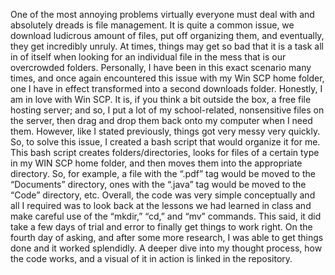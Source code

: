 One of the most annoying problems virtually everyone must deal with and absolutely dreads is file management. It is quite a common issue, we download ludicrous amount of files, put off organizing them, and eventually, they get incredibly unruly. At times, things may get so bad that it is a task all in of itself when looking for an individual file in the mess that is our overcrowded folders. Personally, I have been in this exact scenario many times, and once again encountered this issue with my Win SCP home folder, one I have in effect transformed into a second downloads folder. 
Honestly, I am in love with Win SCP. It is, if you think a bit outside the box, a free file hosting server; and so, I put a lot of my school-related, nonsensitive files on the server, then drag and drop them back onto my computer when I need them. However, like I stated previously, things got very messy very quickly. So, to solve this issue, I created a bash script that would organize it for me. This bash script creates folders/directories, looks for files of a certain type in my WIN SCP home folder, and then moves them into the appropriate directory. So, for example, a file with the “.pdf” tag would be moved to the “Documents” directory, ones with the “.java” tag would be moved to the “Code” directory, etc. 
Overall, the code was very simple conceptually and all I required was to look back at the lessons we had learned in class and make careful use of the “mkdir,” “cd,” and “mv” commands. This said, it did take a few days of trial and error to finally get things to work right. On the fourth day of asking, and after some more research, I was able to get things done and it worked splendidly. A deeper dive into my thought process, how the code works, and a visual of it in action is linked in the repository. 
